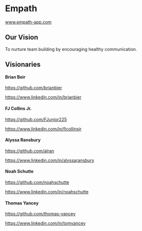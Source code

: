 # Empath
www.empath-app.com

## Our Vision
To nurture team building by encouraging healthy communication.

## Visionaries

#### Brian Beir
https://github.com/brianbier

https://www.linkedin.com/in/brianbier

#### FJ Collins Jr.
https://github.com/FJunior225

https://www.linkedin.com/in/fjcollinsjr

#### Alyssa Ransbury
https://github.com/alran

https://www.linkedin.com/in/alyssaransbury

#### Noah Schutte
https://github.com/noahschutte

https://www.linkedin.com/in/noahschutte

#### Thomas Yancey
https://github.com/thomas-yancey

https://www.linkedin.com/in/tomyancey
